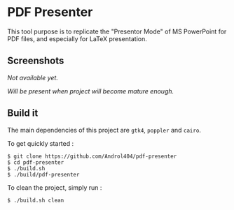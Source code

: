 # PDF Presenter

This tool purpose is to replicate the "Presentor Mode" of MS PowerPoint for PDF files, and especially for LaTeX presentation.

## Screenshots

_Not available yet._

_Will be present when project will become mature enough._

## Build it

The main dependencies of this project are `gtk4`, `poppler` and `cairo`.

To get quickly started :
```shell
$ git clone https://github.com/Androl404/pdf-presenter
$ cd pdf-presenter
$ ./build.sh
$ ./build/pdf-presenter
```

To clean the project, simply run :
```shell
$ ./build.sh clean
```

